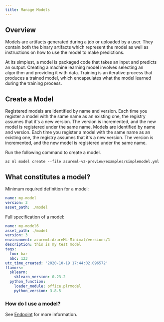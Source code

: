 ```yaml
---
title: Manage Models
---
```


## Overview

Models are artifacts generated during a job or uploaded by a user. They contain both the binary artifacts which represent the model as well as instructions on how to use the model to make predictions.

At its simplest, a model is packaged code that takes an input and predicts an output. Creating a machine learning model involves selecting an algorithm and providing it with data. Training is an iterative process that produces a trained model, which encapsulates what the model learned during the training process.	

## Create a Model
Registered models are identified by name and version. Each time you register a model with the same name as an existing one, the registry assumes that it's a new version. The version is incremented, and the new model is registered under the same name.	Models are identified by name and version. Each time you register a model with the same name as an existing one, the registry assumes that it's a new version. The version is incremented, and the new model is registered under the same name. 

Run the following command to create a model.
```console
az ml model create --file azureml-v2-preview/examples/simplemodel.yml
```

## What constitutes a model?
Minimum required definition for a model:
```yml
name: my-model
version: 3
asset_path: ./model
```

Full specification of a model:
```yml
name: my-model6
asset_path: ./model
version: 3
environment: azureml:AzureML-Minimal/versions/1
description: this is my test model
tags:
  foo: bar
  abc: 123
utc_time_created: '2020-10-19 17:44:02.096572'
flavors:
  sklearn:
    sklearn_version: 0.23.2
  python_function:
    loader_module: office.plrmodel
    python_version: 3.8.5
```

### How do I use a model?
See [Endpoint](endpoint.md) for more information.
